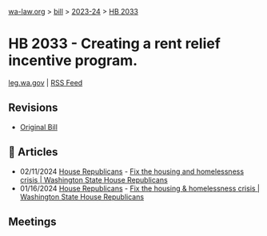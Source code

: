 [wa-law.org](/) > [bill](/bill/) > [2023-24](/bill/2023-24/) > [HB 2033](/bill/2023-24/hb/2033/)

# HB 2033 - Creating a rent relief incentive program.
[leg.wa.gov](https://app.leg.wa.gov/billsummary?BillNumber=2033&Year=2023&Initiative=false) | [RSS Feed](./rss.xml)

## Revisions
* [Original Bill](1/)

## 📰 Articles
* 02/11/2024 [House Republicans](/org/house_republicans/) - [Fix the housing and homelessness crisis | Washington State House Republicans](http://houserepublicans.wa.gov/current/fix-the-housing-and-homelessness-crisis/#:~:text=House%20Bill%202033)
* 01/16/2024 [House Republicans](/org/house_republicans/) - [Fix the housing & homelessness crisis | Washington State House Republicans](http://houserepublicans.wa.gov/our-priorities/housing/#:~:text=House%20bill%202033)

## Meetings